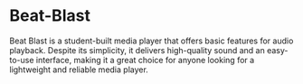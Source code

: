 # Beat-Blast
Beat Blast is a student-built media player that offers basic features for audio playback. Despite its simplicity, it delivers high-quality sound and an easy-to-use interface, making it a great choice for anyone looking for a lightweight and reliable media player.
